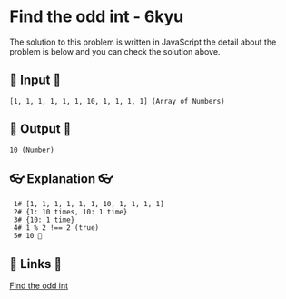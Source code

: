 # Find the odd int - 6kyu

The solution to this problem is written in JavaScript the detail about the problem is below and you can check the solution above.

## 🥚 Input 🥚

```
[1, 1, 1, 1, 1, 1, 10, 1, 1, 1, 1] (Array of Numbers)
```

## 🐣 Output 🐣

```
10 (Number)
```

## 👓 Explanation 👓

```
 1# [1, 1, 1, 1, 1, 1, 10, 1, 1, 1, 1]
 2# {1: 10 times, 10: 1 time}
 3# {10: 1 time}
 4# 1 % 2 !== 2 (true)
 5# 10 🎉
```

## 🔗 Links 🔗

[Find the odd int](https://www.codewars.com/kata/54da5a58ea159efa38000836)
